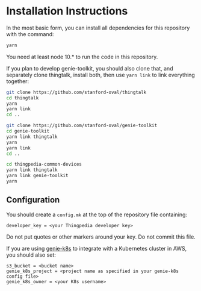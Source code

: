 # Installation Instructions

In the most basic form, you can install all dependencies for this repository
with the command:
```bash
yarn
```

You need at least node 10.* to run the code in this repository.

If you plan to develop genie-toolkit, you should also clone that, and separately
clone thingtalk, install both, then use `yarn link` to link everything together:

```bash
git clone https://github.com/stanford-oval/thingtalk
cd thingtalk
yarn
yarn link
cd ..

git clone https://github.com/stanford-oval/genie-toolkit
cd genie-toolkit
yarn link thingtalk
yarn
yarn link
cd ..

cd thingpedia-common-devices
yarn link thingtalk
yarn link genie-toolkit
yarn
```

## Configuration

You should create a `config.mk` at the top of the repository file containing:

```make
developer_key = <your Thingpedia developer key>
```
Do not put quotes or other markers around your key. Do not commit this file.

If you are using [genie-k8s](https://github.com/stanford-oval/genie-k8s) to integrate
with a Kubernetes cluster in AWS, you should also set:

```
s3_bucket = <bucket name> 
genie_k8s_project = <project name as specified in your genie-k8s config file>
genie_k8s_owner = <your K8s username>
```
